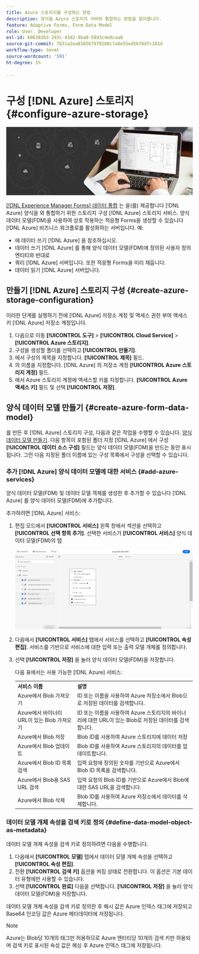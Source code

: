 ```yaml
---
title: Azure 스토리지를 구성하는 방법
description: 양식을 Azure 스토리지 서버와 통합하는 방법을 알아봅니다.
feature: Adaptive Forms, Form Data Model
role: User, Developer
exl-id: 606383b3-293c-43d2-9ba0-5843c4e0caa8
source-git-commit: 7b31a2ea016567979288c7a8e55ed5bf8dfc181d
workflow-type: tm+mt
source-wordcount: '591'
ht-degree: 1%

---
```


# 구성 [!DNL Azure] 스토리지 {#configure-azure-storage}


![데이터 통합](assets/data-integeration.png)

[[!DNL Experience Manager Forms] 데이터 통합](data-integration.md) 는 을(를) 제공합니다 [!DNL Azure] 양식을 와 통합하기 위한 스토리지 구성 [!DNL Azure] 스토리지 서비스. 양식 데이터 모델(FDM)을 사용하여 상호 작용하는 적응형 Forms을 생성할 수 있습니다 [!DNL Azure] 비즈니스 워크플로를 활성화하는 서버입니다. 예:

* 에 데이터 쓰기 [!DNL Azure] 을 참조하십시오.
* 데이터 쓰기 [!DNL Azure] 를 통해 양식 데이터 모델(FDM)에 정의된 사용자 정의 엔티티와 반대로
* 쿼리 [!DNL Azure] 서버입니다. 또한 적응형 Forms을 미리 채웁니다.
* 데이터 읽기 [!DNL Azure] 서버입니다.

## 만들기 [!DNL Azure] 스토리지 구성 {#create-azure-storage-configuration}

이러한 단계를 실행하기 전에 [!DNL Azure] 저장소 계정 및 액세스 권한 부여 액세스 키 [!DNL Azure] 저장소 계정입니다.

1. 다음으로 이동 **[!UICONTROL 도구]** > **[!UICONTROL Cloud Service]** > **[!UICONTROL Azure 스토리지]**.
1. 구성을 생성할 폴더를 선택하고 **[!UICONTROL 만들기]**.
1. 에서 구성의 제목을 지정합니다. **[!UICONTROL 제목]** 필드.
1. 의 이름을 지정합니다. [!DNL Azure] 의 저장소 계정 **[!UICONTROL Azure 스토리지 계정]** 필드.
1. 에서 Azure 스토리지 계정에 액세스할 키를 지정합니다. **[!UICONTROL Azure 액세스 키]** 필드 및 선택 **[!UICONTROL 저장]**.

## 양식 데이터 모델 만들기 {#create-azure-form-data-model}

를 만든 후 [!DNL Azure] 스토리지 구성, 다음과 같은 작업을 수행할 수 있습니다. [양식 데이터 모델 만들기](create-form-data-models.md). 다음 항목이 포함된 폴더 지정 [!DNL Azure] 에서 구성 **[!UICONTROL 데이터 소스 구성]** 필드는 양식 데이터 모델(FDM)을 만드는 동안 표시됩니다. 그런 다음 지정된 폴더 이름에 있는 구성 목록에서 구성을 선택할 수 있습니다.

### 추가 [!DNL Azure] 양식 데이터 모델에 대한 서비스 {#add-azure-services}

양식 데이터 모델(FDM) 및 데이터 모델 객체를 생성한 후 추가할 수 있습니다 [!DNL Azure] 를 양식 데이터 모델(FDM)에 추가합니다.

추가하려면 [!DNL Azure] 서비스:

1. 편집 모드에서 **[!UICONTROL 서비스]** 왼쪽 창에서 섹션을 선택하고 **[!UICONTROL 선택 항목 추가]**. 선택한 서비스가 **[!UICONTROL 서비스]** 양식 데이터 모델(FDM)의 탭

   ![선택한 서비스 추가](assets/select-services.png)

1. 다음에서 **[!UICONTROL 서비스]** 탭에서 서비스를 선택하고 **[!UICONTROL 속성 편집]**. 서비스를 기반으로 서비스에 대한 입력 또는 출력 모델 개체를 정의합니다.

1. 선택 **[!UICONTROL 저장]** 을 눌러 양식 데이터 모델(FDM)을 저장합니다.

   다음 표에서는 사용 가능한 [!DNL Azure] 서비스:

   <table>
    <tbody>
     <tr>
      <th><strong>서비스 이름</strong></th>
      <th><strong>설명</strong></th>
     </tr>
     <tr>
      <td>Azure에서 Blob 가져오기</td>
      <td>ID 또는 이름을 사용하여 Azure 저장소에서 Blob으로 저장된 데이터를 검색합니다.</td>
     </tr>
     <tr>
      <td>Azure에서 바이너리 URL이 있는 Blob 가져오기</td>
      <td>ID 또는 이름을 사용하여 Azure 스토리지의 바이너리에 대한 URL이 있는 Blob로 저장된 데이터를 검색합니다.</td>
     </tr>
     <tr>
      <td>Azure에서 Blob 저장</td>
      <td>Blob ID를 사용하여 Azure 스토리지에 데이터 저장</td>
     </tr>
     <tr>
      <td>Azure에서 Blob 업데이트</td>
      <td>Blob ID를 사용하여 Azure 스토리지의 데이터를 업데이트합니다.</td>
     </tr>
     <tr>
      <td>Azure에서 Blob ID 목록 검색</td>
      <td>입력 요청에 정의된 숫자를 기반으로 Azure에서 Blob ID 목록을 검색합니다.</td>
     </tr>
     <tr>
      <td>Azure에서 Blob용 SAS URL 검색</td>
      <td>입력 요청의 Blob ID를 기반으로 Azure에서 Blob에 대한 SAS URL을 검색합니다.</td>
     </tr>
     <tr>
      <td>Azure에서 Blob 삭제</td>
      <td>Blob ID를 사용하여 Azure 저장소에서 데이터를 삭제합니다.</td>
     </tr>
    </tbody>
   </table>

### 데이터 모델 개체 속성을 검색 키로 정의 {#define-data-model-object-as-metadata}

데이터 모델 개체 속성을 검색 키로 정의하려면 다음을 수행합니다.

1. 다음에서 **[!UICONTROL 모델]** 탭에서 데이터 모델 개체 속성을 선택하고 **[!UICONTROL 속성 편집]**.
1. 전환 **[!UICONTROL 검색 키]** 옵션을 켜짐 상태로 전환합니다. 이 옵션은 기본 데이터 유형에만 사용할 수 있습니다.
1. 선택 **[!UICONTROL 완료]** 다음을 선택합니다. **[!UICONTROL 저장]** 을 눌러 양식 데이터 모델(FDM)을 저장합니다.

데이터 모델 개체 속성을 검색 키로 정의한 후 해시 값은 Azure 인덱스 태그에 저장되고 Base64 인코딩 값은 Azure 메타데이터에 저장됩니다.

>[!NOTE]
>
>Azure는 Blob당 10개의 태그만 허용하므로 Azure 엔터티당 10개의 검색 키만 허용되며 검색 키로 표시된 속성 값은 해싱 후 Azure 인덱스 태그에 저장됩니다.

<!--

>[!MORELIKETHIS]
>
>* [Configure data sources for AEM Forms](/help/forms/configure-data-sources.md)
>* [Integrate Microsoft Dynamics 365 and Salesforce with Adaptive Forms](/help/forms/configure-msdynamics-salesforce.md)
>  [Add Forms Portal to an AEM Sites page](/help/forms/configure-forms-portal.md)

-->